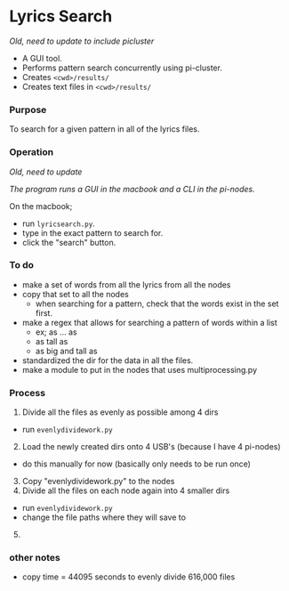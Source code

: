 # Lyrics Search
_Old, need to update to include picluster_
* A GUI tool. 
* Performs pattern search concurrently using pi-cluster. 
* Creates `<cwd>/results/` 
* Creates text files in `<cwd>/results/`

### Purpose

To search for a given pattern in all of the lyrics files.

### Operation
_Old, need to update_

_The program runs a GUI in the macbook and a CLI in the pi-nodes._

On the macbook;
* run `lyricsearch.py`.
* type in the exact pattern to search for.
* click the "search" button.






### To do
* make a set of words from all the lyrics from all the nodes
* copy that set to all the nodes
  * when searching for a pattern, check that the words exist in the set first.
* make a regex that allows for searching a pattern of words within a list
  * ex; as ... as
  * as tall as
  * as big and tall as
* standardized the dir for the data in all the files.
* make a module to put in the nodes that uses multiprocessing.py

### Process
1. Divide all the files as evenly as possible among 4 dirs
  * run `evenlydividework.py`
2. Load the newly created dirs onto 4 USB's (because I have 4 pi-nodes)
  * do this manually for now (basically only needs to be run once)
3. Copy "evenlydividework.py" to the nodes
4. Divide all the files on each node again into 4 smaller dirs
  * run `evenlydividework.py`
  * change the file paths where they will save to
5. 



### other notes
* copy time =  44095 seconds to evenly divide 616,000 files
